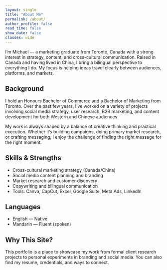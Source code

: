 ```yaml
---
layout: single
title: "About Me"
permalink: /about/
author_profile: false
read_time: false
show_date: false
classes: wide
---
```


I’m Michael — a marketing graduate from Toronto, Canada with a strong interest in strategy, content, and cross-cultural communication. Raised in Canada and having lived in China, I bring a bilingual perspective to everything I do. My focus is helping ideas travel clearly between audiences, platforms, and markets.

## Background

I hold an Honours Bachelor of Commerce and a Bachelor of Marketing from Toronto. Over the past few years, I’ve worked on a variety of projects involving social media strategy, user research, B2B marketing, and content development for both Western and Chinese audiences.

My work is always shaped by a balance of creative thinking and practical execution. Whether it’s building campaigns, doing primary market research, or crafting messaging, I enjoy the challenge of finding the right message for the right moment.

## Skills & Strengths

- Cross-cultural marketing strategy (Canada/China)
- Social media content planning and branding
- Market research and customer discovery
- Copywriting and bilingual communication
- Tools: Canva, CapCut, Excel, Google Suite, Meta Ads, LinkedIn

## Languages

- English — Native
- Mandarin — Fluent (spoken)

## Why This Site?

This portfolio is a place to showcase my work from formal client research projects to personal experiments in branding and social media. You can also find my resume, credentials, and ways to connect.
